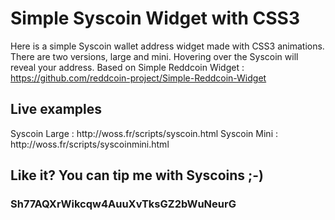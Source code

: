 <h1>Simple Syscoin Widget with CSS3</h1>

Here is a simple Syscoin wallet address widget made with CSS3 animations. There are two versions, large and mini. Hovering over the Syscoin will reveal your address. Based on Simple Reddcoin Widget : https://github.com/reddcoin-project/Simple-Reddcoin-Widget

<h2>Live examples</h2>
Syscoin Large : http://woss.fr/scripts/syscoin.html
Syscoin Mini : http://woss.fr/scripts/syscoinmini.html


<h2>Like it? You can tip me with Syscoins ;-) </h2>
<h3>Sh77AQXrWikcqw4AuuXvTksGZ2bWuNeurG</h3>
